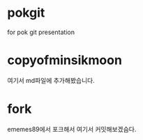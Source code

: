 # pokgit
for pok git presentation
# copyofminsikmoon
여기서 md파일에 추가해봤습니다.

# fork
ememes89에서 포크해서 여기서 커밋해보겠슴다.